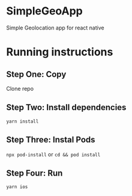 # SimpleGeoApp
Simple Geolocation app for react native

# Running instructions
## Step One: Copy
Clone repo
## Step Two: Install dependencies
```yarn install```
## Step Three: Instal Pods
```npx pod-install```
or
```cd && pod install```
## Step Four: Run
```yarn ios```
